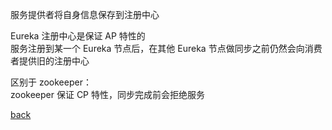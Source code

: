 服务提供者将自身信息保存到注册中心  

Eureka 注册中心是保证 AP 特性的  
服务注册到某一个 Eureka 节点后，在其他 Eureka 节点做同步之前仍然会向消费者提供旧的注册中心  

区别于 zookeeper：  
zookeeper 保证 CP 特性，同步完成前会拒绝服务  

[back](../3.md)  